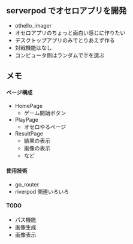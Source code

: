 ## serverpod でオセロアプリを開発

- othello_imager
- オセロアプリのちょっと面白い感じに作りたい
- デスクトップアプリのみでとりあえず作る
- 対戦機能はなし
- コンピュータ側はランダムで手を選ぶ

## メモ

#### ページ構成

- HomePage
  - ゲーム開始ボタン
- PlayPage
  - オセロやるページ
- ResultPage
  - 結果の表示
  - 画像の表示
  - など

#### 使用技術

- go_router
- riverpod 関連いろいろ

#### TODO

- パス機能
- 画像生成
- 画像表示
